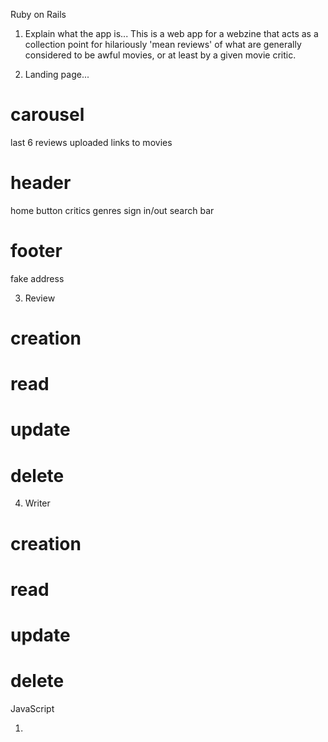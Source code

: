 Ruby on Rails

1. Explain what the app is...
This is a web app for a webzine that acts as a collection point for hilariously
'mean reviews' of what are generally considered to be awful movies, or at least
by a given movie critic.

2. Landing page...
# carousel
  last 6 reviews uploaded
  links to movies
# header
  home button
  critics
  genres
  sign in/out
  search bar
# footer
  fake address

3. Review
# creation
# read
# update
# delete

4. Writer
# creation
# read
# update
# delete

JavaScript

1. 
